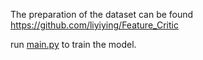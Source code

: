 The preparation of the dataset can be found https://github.com/liyiying/Feature_Critic

run [main.py](/code/main.py) to train the model.
